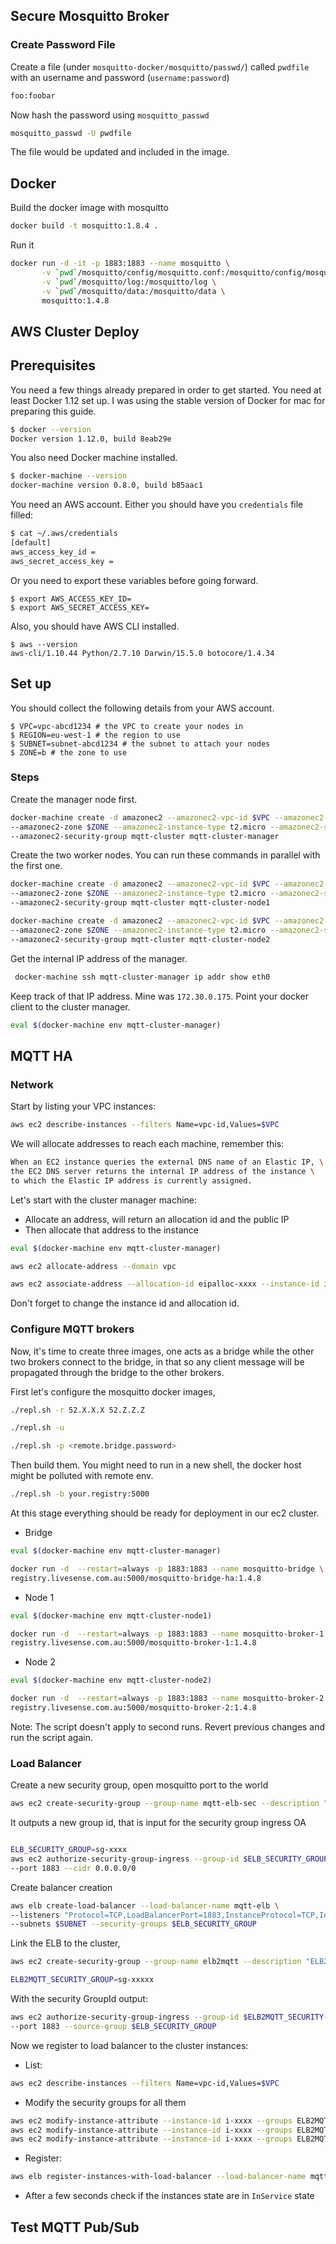 ## Secure Mosquitto Broker


### Create Password File

Create a file (under `mosquitto-docker/mosquitto/passwd/`) called `pwdfile` with an username and password (`username:password`)

```sh
foo:foobar
```

Now hash the password using `mosquitto_passwd`

```sh
mosquitto_passwd -U pwdfile
```

The file would be updated and included in the image.

## Docker

Build the docker image with mosquitto

```sh
docker build -t mosquitto:1.8.4 .
```

Run it

```sh
docker run -d -it -p 1883:1883 --name mosquitto \
	   -v `pwd`/mosquitto/config/mosquitto.conf:/mosquitto/config/mosquitto.conf  \
	   -v `pwd`/mosquitto/log:/mosquitto/log \
	   -v `pwd`/mosquitto/data:/mosquitto/data \
	   mosquitto:1.4.8
```

## AWS Cluster Deploy

## Prerequisites

You need a few things already prepared in order to get started. You need at least Docker 1.12 set up. I was using the stable version of Docker for mac for preparing this guide.

```sh
$ docker --version
Docker version 1.12.0, build 8eab29e
```

You also need Docker machine installed.

```sh
$ docker-machine --version
docker-machine version 0.8.0, build b85aac1
```

You need an AWS account. Either you should have you `credentials` file filled:

```sh
$ cat ~/.aws/credentials
[default]
aws_access_key_id =
aws_secret_access_key =
```

Or you need to export these variables before going forward.

```
$ export AWS_ACCESS_KEY_ID=
$ export AWS_SECRET_ACCESS_KEY=
```

Also, you should have AWS CLI installed.
```
$ aws --version
aws-cli/1.10.44 Python/2.7.10 Darwin/15.5.0 botocore/1.4.34
```

## Set up
You should collect the following details from your AWS account.
```
$ VPC=vpc-abcd1234 # the VPC to create your nodes in
$ REGION=eu-west-1 # the region to use
$ SUBNET=subnet-abcd1234 # the subnet to attach your nodes
$ ZONE=b # the zone to use
```

### Steps

Create the manager node first.

```sh
docker-machine create -d amazonec2 --amazonec2-vpc-id $VPC --amazonec2-region $REGION \
--amazonec2-zone $ZONE --amazonec2-instance-type t2.micro --amazonec2-subnet-id $SUBNET \
--amazonec2-security-group mqtt-cluster mqtt-cluster-manager
```

Create the two worker nodes. You can run these commands in parallel with the first one.

```sh
docker-machine create -d amazonec2 --amazonec2-vpc-id $VPC --amazonec2-region $REGION \
--amazonec2-zone $ZONE --amazonec2-instance-type t2.micro --amazonec2-subnet-id $SUBNET \
--amazonec2-security-group mqtt-cluster mqtt-cluster-node1

docker-machine create -d amazonec2 --amazonec2-vpc-id $VPC --amazonec2-region $REGION \
--amazonec2-zone $ZONE --amazonec2-instance-type t2.micro --amazonec2-subnet-id $SUBNET \
--amazonec2-security-group mqtt-cluster mqtt-cluster-node2
```

Get the internal IP address of the manager.

```sh
 docker-machine ssh mqtt-cluster-manager ip addr show eth0
```

Keep track of that IP address. Mine was `172.30.0.175`.
Point your docker client to the cluster manager.

```sh
eval $(docker-machine env mqtt-cluster-manager)
```

## MQTT HA

### Network

Start by listing your VPC instances:

```sh
aws ec2 describe-instances --filters Name=vpc-id,Values=$VPC
```

We will allocate addresses to reach each machine, remember this:

```sh
When an EC2 instance queries the external DNS name of an Elastic IP, \
the EC2 DNS server returns the internal IP address of the instance \
to which the Elastic IP address is currently assigned.
```

Let's start with the cluster manager machine:

- Allocate an address, will return an allocation id and the public IP
- Then allocate that address to the instance

```sh
eval $(docker-machine env mqtt-cluster-manager)

aws ec2 allocate-address --domain vpc

aws ec2 associate-address --allocation-id eipalloc-xxxx --instance-id i-xxxxxxx
```

Don't forget to change the instance id and allocation id.


### Configure MQTT brokers

Now, it's time to create three images, one acts as a bridge while the other two brokers connect to the bridge, in that so any client message will be propagated through the bridge to the other brokers.

First let's configure the mosquitto docker images,

```sh
./repl.sh -r 52.X.X.X 52.Z.Z.Z

./repl.sh -u

./repl.sh -p <remote.bridge.password>
```

Then build them.
You might need to run in a new shell, the docker host might be polluted with remote env.


```sh
./repl.sh -b your.registry:5000
```

At this stage everything should be ready for deployment in our ec2 cluster.

- Bridge

```sh
eval $(docker-machine env mqtt-cluster-manager)

docker run -d  --restart=always -p 1883:1883 --name mosquitto-bridge \
registry.livesense.com.au:5000/mosquitto-bridge-ha:1.4.8
```

- Node 1

```sh
eval $(docker-machine env mqtt-cluster-node1)

docker run -d  --restart=always -p 1883:1883 --name mosquitto-broker-1 \
registry.livesense.com.au:5000/mosquitto-broker-1:1.4.8
```

- Node 2

```sh
eval $(docker-machine env mqtt-cluster-node2)

docker run -d  --restart=always -p 1883:1883 --name mosquitto-broker-2 \
registry.livesense.com.au:5000/mosquitto-broker-2:1.4.8
```

Note: The script doesn't apply to second runs. Revert previous changes and run the script again.

### Load Balancer

Create a new security group, open mosquitto port to the world

```sh
aws ec2 create-security-group --group-name mqtt-elb-sec --description "MQTT ELB SecGroup" --vpc-id $VPC
```

It outputs a new group id, that is input for the security group ingress
OA
```sh

ELB_SECURITY_GROUP=sg-xxxx
aws ec2 authorize-security-group-ingress --group-id $ELB_SECURITY_GROUP --protocol tcp \
--port 1883 --cidr 0.0.0.0/0
```

Create balancer creation

```sh
aws elb create-load-balancer --load-balancer-name mqtt-elb \
--listeners "Protocol=TCP,LoadBalancerPort=1883,InstanceProtocol=TCP,InstancePort=1883" \
--subnets $SUBNET --security-groups $ELB_SECURITY_GROUP
```

Link the ELB to the cluster,


```sh
aws ec2 create-security-group --group-name elb2mqtt --description "ELB2MQTT SecGroup" --vpc-id $VPC

ELB2MQTT_SECURITY_GROUP=sg-xxxxx
```


With the security GroupId output:

```sh
aws ec2 authorize-security-group-ingress --group-id $ELB2MQTT_SECURITY-GROUP --protocol tcp \
--port 1883 --source-group $ELB_SECURITY_GROUP
```

Now we register to load balancer to the cluster instances:

- List:

```sh
aws ec2 describe-instances --filters Name=vpc-id,Values=$VPC
```

- Modify the security groups for all them

```sh
aws ec2 modify-instance-attribute --instance-id i-xxxx --groups ELB2MQTT_SECURITY_GROUP $SECURITY_GROUP_ID
aws ec2 modify-instance-attribute --instance-id i-xxxx --groups ELB2MQTT_SECURITY_GROUP $SECURITY_GROUP_ID
aws ec2 modify-instance-attribute --instance-id i-xxxx --groups ELB2MQTT_SECURITY_GROUP $SECURITY_GROUP_ID
```

- Register:

```sh
aws elb register-instances-with-load-balancer --load-balancer-name mqtt-elb --instances i-xxxx i-xxx i-xxxx
```

- After a few seconds check if the instances state are in `InService` state


## Test MQTT Pub/Sub
